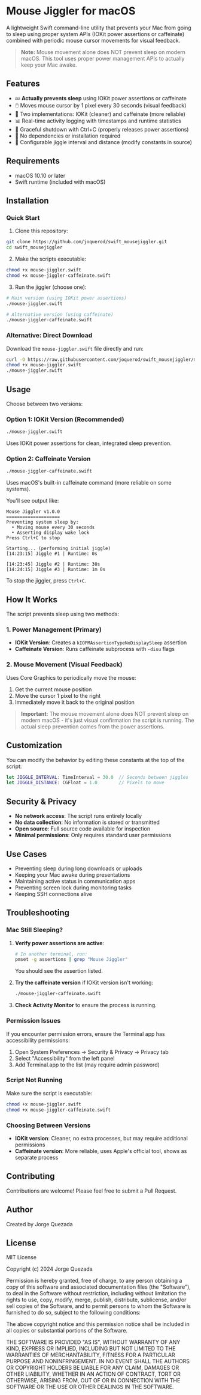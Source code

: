 # Mouse Jiggler for macOS

A lightweight Swift command-line utility that prevents your Mac from going to sleep using proper system APIs (IOKit power assertions or caffeinate) combined with periodic mouse cursor movements for visual feedback.

> **Note:** Mouse movement alone does NOT prevent sleep on modern macOS. This tool uses proper power management APIs to actually keep your Mac awake.

## Features

- 💤 **Actually prevents sleep** using IOKit power assertions or caffeinate
- 🖱️ Moves mouse cursor by 1 pixel every 30 seconds (visual feedback)
- 🚀 Two implementations: IOKit (cleaner) and caffeinate (more reliable)
- 📊 Real-time activity logging with timestamps and runtime statistics
- 🛑 Graceful shutdown with Ctrl+C (properly releases power assertions)
- 🎯 No dependencies or installation required
- 🔧 Configurable jiggle interval and distance (modify constants in source)

## Requirements

- macOS 10.10 or later
- Swift runtime (included with macOS)

## Installation

### Quick Start

1. Clone this repository:
```bash
git clone https://github.com/joquerod/swift_mousejiggler.git
cd swift_mousejiggler
```

2. Make the scripts executable:
```bash
chmod +x mouse-jiggler.swift
chmod +x mouse-jiggler-caffeinate.swift
```

3. Run the jiggler (choose one):
```bash
# Main version (using IOKit power assertions)
./mouse-jiggler.swift

# Alternative version (using caffeinate)
./mouse-jiggler-caffeinate.swift
```

### Alternative: Direct Download

Download the `mouse-jiggler.swift` file directly and run:
```bash
curl -O https://raw.githubusercontent.com/joquerod/swift_mousejiggler/main/mouse-jiggler.swift
chmod +x mouse-jiggler.swift
./mouse-jiggler.swift
```

## Usage

Choose between two versions:

### Option 1: IOKit Version (Recommended)
```bash
./mouse-jiggler.swift
```
Uses IOKit power assertions for clean, integrated sleep prevention.

### Option 2: Caffeinate Version
```bash
./mouse-jiggler-caffeinate.swift
```
Uses macOS's built-in caffeinate command (more reliable on some systems).

You'll see output like:
```
Mouse Jiggler v1.0.0
====================
Preventing system sleep by:
  • Moving mouse every 30 seconds
  • Asserting display wake lock
Press Ctrl+C to stop

Starting... (performing initial jiggle)
[14:23:15] Jiggle #1 | Runtime: 0s

[14:23:45] Jiggle #2 | Runtime: 30s
[14:24:15] Jiggle #3 | Runtime: 1m 0s
```

To stop the jiggler, press `Ctrl+C`.

## How It Works

The script prevents sleep using two methods:

### 1. Power Management (Primary)
- **IOKit Version**: Creates a `kIOPMAssertionTypeNoDisplaySleep` assertion
- **Caffeinate Version**: Runs caffeinate subprocess with `-disu` flags

### 2. Mouse Movement (Visual Feedback)
Uses Core Graphics to periodically move the mouse:
1. Get the current mouse position
2. Move the cursor 1 pixel to the right
3. Immediately move it back to the original position

> **Important:** The mouse movement alone does NOT prevent sleep on modern macOS - it's just visual confirmation the script is running. The actual sleep prevention comes from the power assertions.

## Customization

You can modify the behavior by editing these constants at the top of the script:

```swift
let JIGGLE_INTERVAL: TimeInterval = 30.0  // Seconds between jiggles
let JIGGLE_DISTANCE: CGFloat = 1.0        // Pixels to move
```

## Security & Privacy

- **No network access**: The script runs entirely locally
- **No data collection**: No information is stored or transmitted
- **Open source**: Full source code available for inspection
- **Minimal permissions**: Only requires standard user permissions

## Use Cases

- Preventing sleep during long downloads or uploads
- Keeping your Mac awake during presentations
- Maintaining active status in communication apps
- Preventing screen lock during monitoring tasks
- Keeping SSH connections alive

## Troubleshooting

### Mac Still Sleeping?

1. **Verify power assertions are active**:
   ```bash
   # In another terminal, run:
   pmset -g assertions | grep "Mouse Jiggler"
   ```
   You should see the assertion listed.

2. **Try the caffeinate version** if IOKit version isn't working:
   ```bash
   ./mouse-jiggler-caffeinate.swift
   ```

3. **Check Activity Monitor** to ensure the process is running.

### Permission Issues

If you encounter permission errors, ensure the Terminal app has accessibility permissions:
1. Open System Preferences → Security & Privacy → Privacy tab
2. Select "Accessibility" from the left panel
3. Add Terminal.app to the list (may require admin password)

### Script Not Running

Make sure the script is executable:
```bash
chmod +x mouse-jiggler.swift
chmod +x mouse-jiggler-caffeinate.swift
```

### Choosing Between Versions

- **IOKit version**: Cleaner, no extra processes, but may require additional permissions
- **Caffeinate version**: More reliable, uses Apple's official tool, shows as separate process

## Contributing

Contributions are welcome! Please feel free to submit a Pull Request.

## Author

Created by Jorge Quezada

## License

MIT License

Copyright (c) 2024 Jorge Quezada

Permission is hereby granted, free of charge, to any person obtaining a copy
of this software and associated documentation files (the "Software"), to deal
in the Software without restriction, including without limitation the rights
to use, copy, modify, merge, publish, distribute, sublicense, and/or sell
copies of the Software, and to permit persons to whom the Software is
furnished to do so, subject to the following conditions:

The above copyright notice and this permission notice shall be included in all
copies or substantial portions of the Software.

THE SOFTWARE IS PROVIDED "AS IS", WITHOUT WARRANTY OF ANY KIND, EXPRESS OR
IMPLIED, INCLUDING BUT NOT LIMITED TO THE WARRANTIES OF MERCHANTABILITY,
FITNESS FOR A PARTICULAR PURPOSE AND NONINFRINGEMENT. IN NO EVENT SHALL THE
AUTHORS OR COPYRIGHT HOLDERS BE LIABLE FOR ANY CLAIM, DAMAGES OR OTHER
LIABILITY, WHETHER IN AN ACTION OF CONTRACT, TORT OR OTHERWISE, ARISING FROM,
OUT OF OR IN CONNECTION WITH THE SOFTWARE OR THE USE OR OTHER DEALINGS IN THE
SOFTWARE.